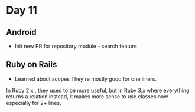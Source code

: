# Day 11

## Android 
- Init new PR for repository module - search feature

## Ruby on Rails
- Learned about scopes They're mostly good for one liners.

In Ruby 2.x , they used to be more useful, but in Ruby 3.x where everything returns a relation instead, it makes more sense to use classes now especially for 2+ lines.